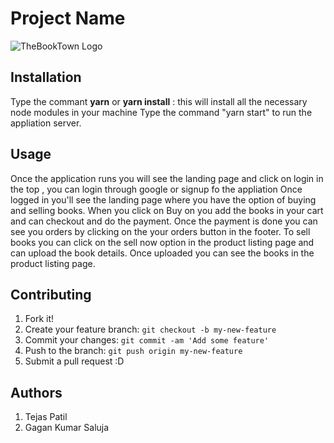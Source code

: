 # Project Name

![TheBookTown Logo](https://nidcap.org/wp-content/uploads/2021/03/book.png)

## Installation

Type the commant **yarn** or **yarn install**  : this will install all the necessary node modules in your machine
Type the command "yarn start" to run the appliation server.

## Usage

Once the application runs you will see the landing page and click on login in the top , you can login through google or signup fo the appliation
Once logged in you'll see the landing page where you have the option of buying and selling books. 
When you click on Buy on you add the books in your cart and can checkout and do the payment.
Once the payment is done you can see you orders by clicking on the your orders button in the footer.
To sell books you can click on the sell now option in the product listing page and can upload the book details.
Once uploaded you can see the books in the product listing page.

## Contributing

1. Fork it!
2. Create your feature branch: `git checkout -b my-new-feature`
3. Commit your changes: `git commit -am 'Add some feature'`
4. Push to the branch: `git push origin my-new-feature`
5. Submit a pull request :D



## Authors
1. Tejas Patil
2. Gagan Kumar Saluja








